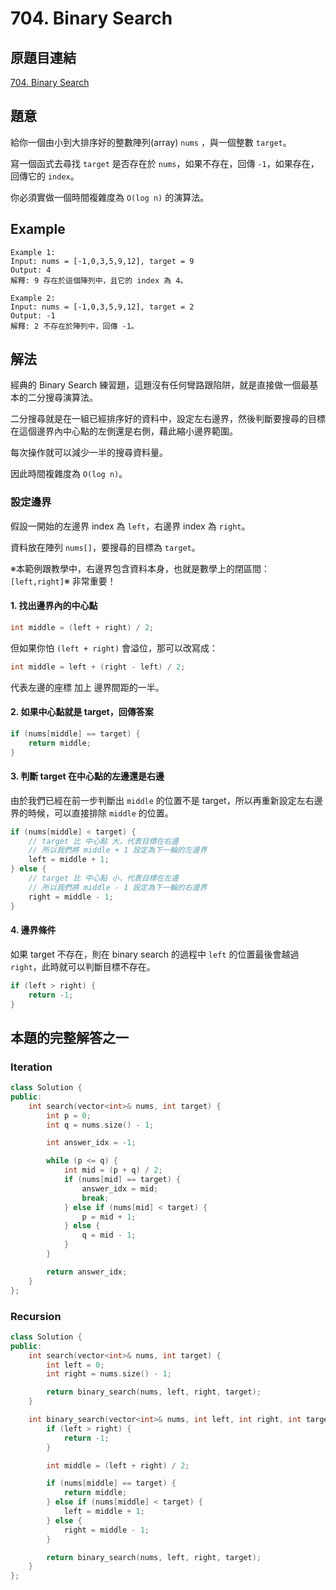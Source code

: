 # 704. Binary Search

## 原題目連結
[704. Binary Search](https://leetcode.com/problems/binary-search/)

## 題意
給你一個由小到大排序好的整數陣列(array) `nums` ，與一個整數 `target`。

寫一個函式去尋找 `target` 是否存在於 `nums`，如果不存在，回傳 `-1`，如果存在，回傳它的 `index`。

你必須實做一個時間複雜度為 `O(log n)` 的演算法。

## Example
```
Example 1:
Input: nums = [-1,0,3,5,9,12], target = 9
Output: 4
解釋: 9 存在於這個陣列中，且它的 index 為 4。

Example 2:
Input: nums = [-1,0,3,5,9,12], target = 2
Output: -1
解釋: 2 不存在於陣列中，回傳 -1。
```

## 解法
經典的 Binary Search 練習題，這題沒有任何彎路跟陷阱，就是直接做一個最基本的二分搜尋演算法。

二分搜尋就是在一組已經排序好的資料中，設定左右邊界，然後判斷要搜尋的目標在這個邊界內中心點的左側還是右側，藉此縮小邊界範圍。

每次操作就可以減少一半的搜尋資料量。

因此時間複雜度為 `O(log n)`。

### 設定邊界
假設一開始的左邊界 index 為 `left`，右邊界 index 為 `right`。

資料放在陣列 `nums[]`，要搜尋的目標為 `target`。

※本範例跟教學中，右邊界包含資料本身，也就是數學上的閉區間：`[left,right]`※ 非常重要！

#### 1. 找出邊界內的中心點

```c++
int middle = (left + right) / 2;
```
但如果你怕 `(left + right)` 會溢位，那可以改寫成：
```c++
int middle = left + (right - left) / 2;
```
代表左邊的座標 加上 邊界間距的一半。

#### 2. 如果中心點就是 target，回傳答案
```c++
if (nums[middle] == target) {
    return middle;
}
```

#### 3. 判斷 target 在中心點的左邊還是右邊
由於我們已經在前一步判斷出 `middle` 的位置不是 target，所以再重新設定左右邊界的時候，可以直接排除 `middle` 的位置。

```c++
if (nums[middle] < target) {
    // target 比 中心點 大，代表目標在右邊
    // 所以我們將 middle + 1 設定為下一輪的左邊界
    left = middle + 1;
} else {
    // target 比 中心點 小，代表目標在左邊
    // 所以我們將 middle - 1 設定為下一輪的右邊界
    right = middle - 1;
}
```

#### 4. 邊界條件
如果 target 不存在，則在 binary search 的過程中 `left` 的位置最後會越過 `right`，此時就可以判斷目標不存在。
```c++
if (left > right) {
    return -1;
}
```

## 本題的完整解答之一
### Iteration
```c++
class Solution {
public:
    int search(vector<int>& nums, int target) {
        int p = 0;
        int q = nums.size() - 1;

        int answer_idx = -1;

        while (p <= q) {
            int mid = (p + q) / 2;
            if (nums[mid] == target) {
                answer_idx = mid;
                break;
            } else if (nums[mid] < target) {
                p = mid + 1;
            } else {
                q = mid - 1;
            }
        }

        return answer_idx;
    }
};
```

### Recursion
```c++
class Solution {
public:
    int search(vector<int>& nums, int target) {
        int left = 0;
        int right = nums.size() - 1;

        return binary_search(nums, left, right, target);
    }

    int binary_search(vector<int>& nums, int left, int right, int target) {
        if (left > right) {
            return -1;
        }

        int middle = (left + right) / 2;

        if (nums[middle] == target) {
            return middle;
        } else if (nums[middle] < target) {
            left = middle + 1;
        } else {
            right = middle - 1;
        }

        return binary_search(nums, left, right, target);
    }
};
```

